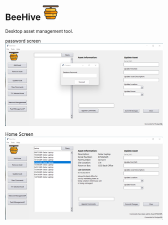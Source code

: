 # BeeHive ![Alt text](https://github.com/DaveM86/BeeHive/blob/main/media/images/beehive_login.png?raw=true "Optional Title")
Desktop asset management tool.

password screen
![Alt text](https://github.com/DaveM86/BeeHive/blob/main/media/images/beehive_password.png?raw=true "Optional Title")




Home Screen
![Alt text](https://github.com/DaveM86/BeeHive/blob/main/media/images/beehive_home.png?raw=true "Optional Title")
